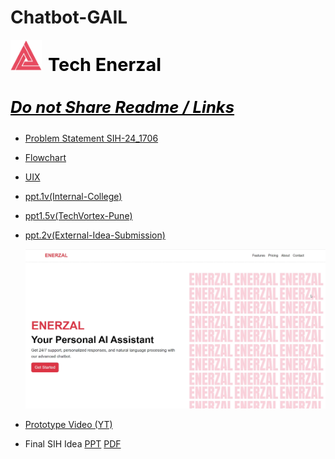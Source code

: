 # Chatbot-GAIL

<img src="Assets/ENERZAL_LOGO.jpg" alt="Enerzal Logo" style="width: 50px; height: 50px; margin-right: 10px;" align="left"/> <h2 style="font-size: 1.8rem; font-weight: bold; color: #000;">Tech Enerzal</h2>


<h3 style="font-size: 1.6rem; font-weight: bold; color: #000;"><b><i><u>Do not Share Readme / Links</u></i></b></h3>


- [Problem Statement SIH-24_1706](Assets/Smart%20India%20Hackathon-1706.pdf)

- [Flowchart](https://lucid.app/lucidchart/29c36844-c506-464a-9385-001027ab9bba/edit?invitationId=inv_99934db6-f262-402c-a471-1f6ab6beda84&page=0_0#)

- [UIX](https://www.figma.com/design/qPoS2NqzcxGgfnBXayYW9k/SIH-Chat-Bot?node-id=0-1&t=0IQ8xHJRyMpN2MsZ-1)

- [ppt.1v(Internal-College)](https://www.canva.com/design/DAGPVQ4uXAc/HWnBrt4sL5hMnJsAIhuC7g/edit?utm_content=DAGPVQ4uXAc&utm_campaign=designshare&utm_medium=link2&utm_source=sharebutton)

- [ppt1.5v(TechVortex-Pune)](https://www.canva.com/design/DAGRFIwyeZk/rLH6rZ3lkHXwKtdeLUfpcw/edit)

- [ppt.2v(External-Idea-Submission)](https://docs.google.com/presentation/d/1_qovvei2m0-aIowMtkHm-pklui4FyTSUW89wLNkA5ao/edit#slide=id.p1)

  ![Dashboard](Assets/Dashboard.png)

- [Prototype Video (YT)](https://youtu.be/azj_7OdSxcY)

- Final SIH Idea [PPT](https://www.canva.com/design/DAGR-YgQ5cA/fDlled7Wxklk5WLDJspGXw/edit?utm_content=DAGR-YgQ5cA&utm_campaign=designshare&utm_medium=link2&utm_source=sharebutton) [PDF](Assets/Tech_Enerzal_SIH_Presentation_1706.pdf)


